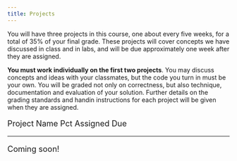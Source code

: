 ```yaml
---
title: Projects
---
```


You will have three projects in this course, one about every five weeks,
for a total of 35% of your final grade. These projects will cover
concepts we have discussed in class and in labs, and will be due
approximately one week after they are assigned.

**You must work individually on the first two projects**. You may
discuss concepts and ideas with your classmates, but the code you turn
in must be your own. You will be graded not only on correctness, but
also technique, documentation and evaluation of your solution. Further
details on the grading standards and handin instructions for each
project will be given when they are assigned.

<!-- <div style="text-align:center"> -->
<!-- <font size="+2"> -->
<!--  [Please submit projects electronically using this (same) form!](https://goo.gl/forms/XsJVafSZLdedQY1M2) -->
<!-- </font> -->
<!-- </div> -->

<font size="+1">

Project      Name                                                                                                                 Pct Assigned   Due
---------    ---------------------------------------------------                                                                  --- ---------- --------------------
Coming soon!

<!-- 1         [Question-Answer](http://mgoadric.github.io/csci150/projects/project1_if.html)                                          5%  Feb 5      Feb 16 -->
<!-- 2         [Word Games](http://mgoadric.github.io/csci150/projects/project2.html)                                                  10% Mar 7      Mar 15 -->
<!--           [ [Sample project start #1](static/vacation.py), [Sample project start #2](static/doublets-demo.py) ] -->
<!-- 3         [Final Project](labs/final.html)                                                                                        20% Apr 9      Monday, May 7, 8:30-11:30am -->

</font>
